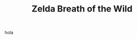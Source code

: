 <div align="center" style="padding-bottom: 20px;">

# Zelda Breath of the Wild

[//]: # "repo main details  -------------------------------------------------------------------------------------------"

</div>

hola
